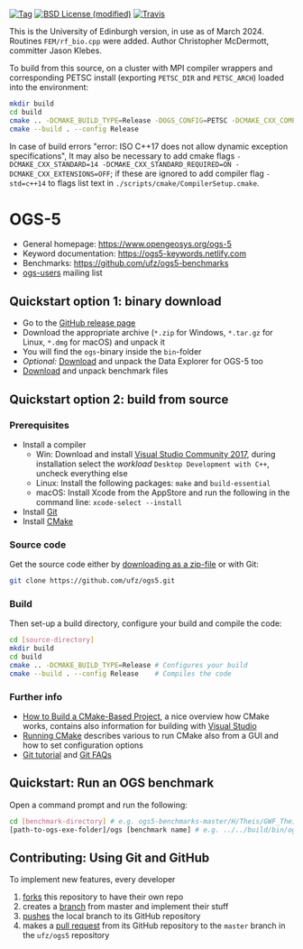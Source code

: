 [![Tag](https://img.shields.io/github/tag/ufz/ogs5.svg?style=flat-square)](https://github.com/ufz/ogs5/releases)
[![BSD License (modified)](http://img.shields.io/badge/license-BSD-blue.svg?style=flat-square)](https://github.com/ufz/ogs5/blob/master/LICENSE.txt)
[![Travis](https://img.shields.io/travis/ufz/ogs5.svg?style=flat-square)](https://travis-ci.org/ufz/ogs5)

This is the University of Edinburgh version, in use as of March 2024.
Routines ``FEM/rf_bio.cpp`` were added.
Author Christopher McDermott, committer Jason Klebes.

To build from this source, on a cluster with MPI compiler wrappers and corresponding PETSC install (exporting ``PETSC_DIR`` and ``PETSC_ARCH``) loaded into the environment:

```bash
mkdir build
cd build 
cmake .. -DCMAKE_BUILD_TYPE=Release -DOGS_CONFIG=PETSC -DCMAKE_CXX_COMPILER=$(which mpicxx) -DCMAKE_C_COMPILER=$(which mpicc)
cmake --build . --config Release
```
In case of build errors "error: ISO C++17 does not allow dynamic exception specifications", It may also be necessary to add cmake flags ``-DCMAKE_CXX_STANDARD=14 -DCMAKE_CXX_STANDARD_REQUIRED=ON -DCMAKE_CXX_EXTENSIONS=OFF``; if these are ignored to add compiler flag ``-std=c++14`` to flags list text in ``./scripts/cmake/CompilerSetup.cmake``.


# OGS-5

- General homepage: https://www.opengeosys.org/ogs-5
- Keyword documentation: https://ogs5-keywords.netlify.com
- Benchmarks: https://github.com/ufz/ogs5-benchmarks
- [ogs-users](https://groups.google.com/forum/#!forum/ogs-users) mailing list

## Quickstart option 1: binary download

- Go to the [GitHub release page](https://github.com/ufz/ogs5/releases)
- Download the appropriate archive (`*.zip` for Windows, `*.tar.gz` for Linux, `*.dmg` for macOS) and unpack it
- You will find the `ogs`-binary inside the `bin`-folder
- *Optional:* [Download](https://github.com/ufz/ogs5/releases/tag/data-explorer-5) and unpack the Data Explorer for OGS-5 too
- [Download](https://github.com/ufz/ogs5-benchmarks/archive/master.zip) and unpack benchmark files

## Quickstart option 2: build from source

### Prerequisites

- Install a compiler
  - Win: Download and install [Visual Studio Community 2017](https://www.visualstudio.com/de/thank-you-downloading-visual-studio/?sku=Community&rel=15), during installation select the *workload* `Desktop Development with C++`, uncheck everything else
  - Linux: Install the following packages: `make` and `build-essential`
  - macOS: Install Xcode from the AppStore and run the following in the command line: `xcode-select --install`
- Install [Git](https://git-scm.com)
- Install [CMake](https://cmake.org/download/)

### Source code

Get the source code either by [downloading as a zip-file](https://github.com/ufz/ogs5/archive/master.zip) or with Git:

```bash
git clone https://github.com/ufz/ogs5.git
```

### Build

Then set-up a build directory, configure your build and compile the code:

```bash
cd [source-directory]
mkdir build
cd build
cmake .. -DCMAKE_BUILD_TYPE=Release # Configures your build
cmake --build . --config Release    # Compiles the code
```

### Further info

- [How to Build a CMake-Based Project](http://preshing.com/20170511/how-to-build-a-cmake-based-project/), a nice overview how CMake works, contains also information for building with [Visual Studio](http://preshing.com/20170511/how-to-build-a-cmake-based-project/#building-with-visual-studio)
- [Running CMake](https://cmake.org/runningcmake/) describes various to run CMake also from a GUI and how to set configuration options
- [Git tutorial](https://www.atlassian.com/git/tutorials) and [Git FAQs](https://github.com/k88hudson/git-flight-rules)

## Quickstart: Run an OGS benchmark

Open a command prompt and run the following:

```bash
cd [benchmark-directory] # e.g. ogs5-benchmarks-master/H/Theis/GWF_Theis_2D
[path-to-ogs-exe-folder]/ogs [benchmark name] # e.g. ../../build/bin/ogs GWF_Theis_2d
```

## Contributing: Using Git and GitHub

To implement new features, every developer
1. [forks](https://help.github.com/articles/fork-a-repo/) this repository to have their own repo
2. creates a [branch](https://git-scm.com/book/en/v2/Git-Branching-Basic-Branching-and-Merging) from master and implement their stuff
3. [pushes](https://help.github.com/articles/pushing-to-a-remote/) the local branch to its GitHub repository
4. makes a [pull request](https://help.github.com/articles/creating-a-pull-request/) from its GitHub repository to the `master` branch in the `ufz/ogs5` repository

